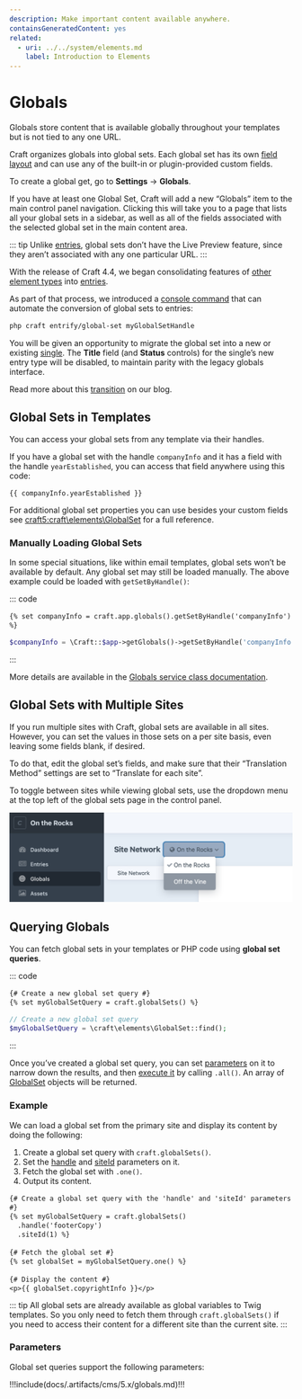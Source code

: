 ```yaml
---
description: Make important content available anywhere.
containsGeneratedContent: yes
related:
  - uri: ../../system/elements.md
    label: Introduction to Elements
---
```


# Globals

Globals store content that is available globally throughout your templates but is not tied to any one URL.

<!-- more -->

Craft organizes globals into global sets. Each global set has its own [field layout](../../system/fields.md#field-layouts) and can use any of the built-in or plugin-provided custom fields.

To create a global get, go to **Settings** → **Globals**.

If you have at least one Global Set, Craft will add a new “Globals” item to the main control panel navigation. Clicking this will take you to a page that lists all your global sets in a sidebar, as well as all of the fields associated with the selected global set in the main content area.

::: tip
Unlike [entries](entries.md#entries), global sets don’t have the Live Preview feature, since they aren’t associated with any one particular URL.
:::

<Block label="Migrating to Singles">

With the release of Craft 4.4, we began consolidating features of [other element types](../../system/elements.md) into [entries](entries.md).

As part of that process, we introduced a [console command](../cli.md#entrify-global-set) that can automate the conversion of global sets to entries:

```bash
php craft entrify/global-set myGlobalSetHandle
```

You will be given an opportunity to migrate the global set into a new or existing [single](entries.md#singles). The **Title** field (and **Status** controls) for the single’s new entry type will be disabled, to maintain parity with the legacy globals interface.

Read more about this [transition](https://craftcms.com/blog/entrification) on our blog.

</Block>

## Global Sets in Templates

You can access your global sets from any template via their handles.

If you have a global set with the handle `companyInfo` and it has a field with the handle `yearEstablished`, you can access that field anywhere using this code:

```twig
{{ companyInfo.yearEstablished }}
```

For additional global set properties you can use besides your custom fields see <craft5:craft\elements\GlobalSet> for a full reference.

### Manually Loading Global Sets

In some special situations, like within email templates, global sets won’t be available by default. Any global set may still be loaded manually. The above example could be loaded with `getSetByHandle()`:

::: code
```twig
{% set companyInfo = craft.app.globals().getSetByHandle('companyInfo') %}
```
```php
$companyInfo = \Craft::$app->getGlobals()->getSetByHandle('companyInfo');
```
:::

More details are available in the [Globals service class documentation](craft5:craft\services\Globals).

## Global Sets with Multiple Sites

If you run multiple sites with Craft, global sets are available in all sites. However, you can set the values in those sets on a per site basis, even leaving some fields blank, if desired.

To do that, edit the global set’s fields, and make sure that their “Translation Method” settings are set to “Translate for each site”.

To toggle between sites while viewing global sets, use the dropdown menu at the top left of the global sets page in the control panel.

![Toggling between sites in Globals](../../images/globals-multisite-nav.png)

## Querying Globals

You can fetch global sets in your templates or PHP code using **global set queries**.

::: code
```twig
{# Create a new global set query #}
{% set myGlobalSetQuery = craft.globalSets() %}
```
```php
// Create a new global set query
$myGlobalSetQuery = \craft\elements\GlobalSet::find();
```
:::

Once you’ve created a global set query, you can set [parameters](#parameters) on it to narrow down the results, and then [execute it](../../development/element-queries.md#executing-element-queries) by calling `.all()`. An array of [GlobalSet](craft5:craft\elements\GlobalSet) objects will be returned.

<See path="../../development/element-queries.md" label="Introduction to Element Queries" description="Learn more about how element queries work." />

### Example

We can load a global set from the primary site and display its content by doing the following:

1. Create a global set query with `craft.globalSets()`.
2. Set the [handle](#handle) and [siteId](#siteid) parameters on it.
3. Fetch the global set with `.one()`.
4. Output its content.

```twig
{# Create a global set query with the 'handle' and 'siteId' parameters #}
{% set myGlobalSetQuery = craft.globalSets()
  .handle('footerCopy')
  .siteId(1) %}

{# Fetch the global set #}
{% set globalSet = myGlobalSetQuery.one() %}

{# Display the content #}
<p>{{ globalSet.copyrightInfo }}</p>
```

::: tip
All global sets are already available as global variables to Twig templates. So you only need to fetch them through  `craft.globalSets()` if you need to access their content for a different site than the current site.
:::

### Parameters

Global set queries support the following parameters:

<!-- This section of the page is dynamically generated! Changes to the file below may be overwritten by automated tools. -->
!!!include(docs/.artifacts/cms/5.x/globals.md)!!!
